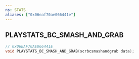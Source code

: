 ```yaml
---
ns: STATS
aliases: ["0x06eaf70ae066441e"]
---
```

## PLAYSTATS_BC_SMASH_AND_GRAB

```c
// 0x06EAF70AE066441E
void PLAYSTATS_BC_SMASH_AND_GRAB(scrbcsmashandgrab data);
```
